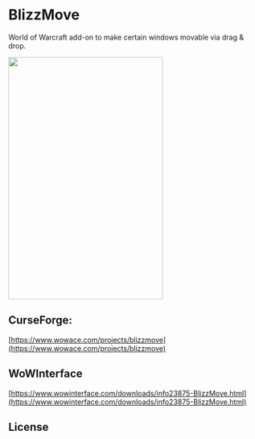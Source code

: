 # BlizzMove
World of Warcraft add-on to make certain windows movable via drag & drop.

<img src="https://github.com/zanony/BlizzMove/blob/master/header.gif" width="307" height="480">

## CurseForge:
[https://www.wowace.com/projects/blizzmove](https://www.wowace.com/projects/blizzmove)

## WoWInterface
[https://www.wowinterface.com/downloads/info23875-BlizzMove.html](https://www.wowinterface.com/downloads/info23875-BlizzMove.html)

## License


